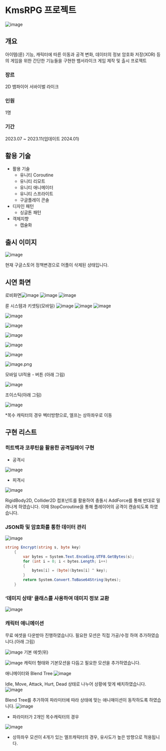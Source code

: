 # KmsRPG 프로젝트
 ![image](https://github.com/user-attachments/assets/20e28b7d-7533-4af3-88b8-931a88ceeaec)

## 개요
아이템(룬) 기능, 캐릭터에 따른 이동과 공격 변화, 데이터의 정보 암호화 저장(XOR) 등의 게임을 위한 간단한 기능들을 구현한 뱀서라이크 게임 제작 및 출시 프로젝트

### 장르
2D 뱀파이어 서바이벌 라이크

### 인원
1명

### 기간
2023.07 ~ 2023.11(업데이트 2024.01)

## 활용 기술
- 활용 기술
    - 유니티 Coroutine
    - 유니티 리모트
    - 유니티 애니메이터
    - 유니티 스프라이트
    - 구글플레이 콘솔
- 디자인 패턴
    - 싱글톤 패턴
- 객체지향
    - 캡슐화
 
## 출시 이미지
![image](https://github.com/user-attachments/assets/a014ed85-b66e-4269-9090-352af53bf830)

현재 구글스토어 정책변경으로 어플이 삭제된 상태입니다.

## 시연 화면
로비화면![image](https://github.com/user-attachments/assets/d40fd1bf-a40a-4a21-8168-f753439b504e)
![image](https://github.com/user-attachments/assets/288cf2ed-7ad3-4921-8c49-08c69c23d077)
![image](https://github.com/user-attachments/assets/b7ef9d73-0ab0-416c-bf68-ab0ff9fea469)


룬 시스템과 키셋팅(모바일)
![image](https://github.com/user-attachments/assets/72c2f812-d7b7-48dc-a255-bcfff3ac628c)
![image](https://github.com/user-attachments/assets/e8be58e6-e127-4887-ba0d-4557d71951a3)
![image](https://github.com/user-attachments/assets/b06cbff7-0f8f-494d-be4c-73f8b518b932)



![image](https://github.com/user-attachments/assets/e7a56a4d-cc6b-4bb0-b271-303391be5c56)

![image](https://github.com/user-attachments/assets/9c43d777-b326-4fc6-b63a-9a98bbbd34c5)

![image](https://github.com/user-attachments/assets/0c9d83dd-1195-41ff-9325-e16361aaab5c)

![image](https://github.com/user-attachments/assets/836f6b4f-ff36-4524-af17-0c0367781c7a)

![image](https://github.com/user-attachments/assets/bfa67d40-9e39-4148-adc3-21e19ab74fec)


![image.png](https://prod-files-secure.s3.us-west-2.amazonaws.com/60d3f9a5-dc2a-494b-9761-51c082930a96/7b664f39-76f6-4abd-9bd3-6d8135a41726/image.png)

모바일 UI적용 - 버튼 (아래 그림)

![image](https://github.com/user-attachments/assets/a81cf48f-c2c2-4ef0-83b5-3b10c5963682)

조이스틱(아래 그림)

![image](https://github.com/user-attachments/assets/0efc0cfe-c76c-4977-a58e-13b426927c7c)


*목수 캐릭터의 경우 벡터방향으로, 엘프는 상하좌우로 이동

## 구현 리스트
### 히트백과 코루틴을 활용한 공격딜레이 구현
- 공격시

![image](https://github.com/user-attachments/assets/745dae7e-040d-492e-aed8-66ca899c4d59)


- 피격시

![image](https://github.com/user-attachments/assets/382ee8b9-26de-4d5e-bea4-c0aafe969c00)


RigidBody2D, Collider2D 컴포넌트를 활용하여 충돌시 AddForce를 통해 반대로 밀려나게 하였습니다. 이때 StopCoroutine을 통해 플레이어의 공격이 캔슬되도록 하였습니다.

### JSON화 및 암호화를 통한 데이터 관리
![image](https://github.com/user-attachments/assets/d77848e3-079a-4570-8c0f-84442d867fa8)


```csharp
string Encrypt(string s, byte key)
	{
		var bytes = System.Text.Encoding.UTF8.GetBytes(s);
		for (int i = 0; i < bytes.Length; i++)
		{
			bytes[i] = (byte)(bytes[i] ^ key);
		}
		return System.Convert.ToBase64String(bytes);
	}
```

### ‘데미지 상태’ 클래스를 사용하여 데미지 정보 교환
![image](https://github.com/user-attachments/assets/498faa3b-19ed-48fe-8c81-b12724aa86d4)


### 캐릭터 애니메이션
무료 에셋을 다운받아 진행하였습니다. 필요한 모션은 직접 가공/수정 하여 추가하였습니다.(아래 그림)

![image](https://github.com/user-attachments/assets/86d8f08c-f809-4277-8200-44ead706ffde)
기본 에셋(위)

![image](https://github.com/user-attachments/assets/60892412-d281-4a28-8306-e7c497d82eff)
캐릭터 형태와 기본모션을 다듬고 필요한 모션을 추가하였습니다.

애니메이터와 Blend Tree
![image](https://github.com/user-attachments/assets/a0a4f35f-7356-4147-8f45-e0ec18bdd215)


Idle, Move, Attack, Hurt, Dead 상태로 나누어 상황에 맞게 배치하였습니다.
![image](https://github.com/user-attachments/assets/5c8488a8-ab31-4ff6-a7ea-e601837e5e48)


Blend Tree를 추가하여 파라미터에 따라 상태에 맞는 애니매이션이 동작하도록 하였습니다. 
![image](https://github.com/user-attachments/assets/e3cc7378-1d86-49ab-ac6d-2890e92ee5d5)
- 파라미터가 2개인 목수캐릭터의 경우
  
![image](https://github.com/user-attachments/assets/4896baf3-86da-4813-8c3b-f292dd926ab5)
- 상하좌우 모션이 4개가 있는 엘프캐릭터의 경우, 유사도가 높은 방향으로 적용됩니다.

